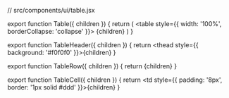 // src/components/ui/table.jsx

export function Table({ children }) {
  return (
    <table style={{ width: '100%', borderCollapse: 'collapse' }}>
      {children}
    </table>
  )
}

export function TableHeader({ children }) {
  return <thead style={{ background: '#f0f0f0' }}>{children}</thead>
}

export function TableRow({ children }) {
  return <tr>{children}</tr>
}

export function TableCell({ children }) {
  return <td style={{ padding: '8px', border: '1px solid #ddd' }}>{children}</td>
}
